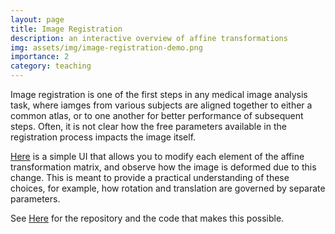 ```yaml
---
layout: page
title: Image Registration
description: an interactive overview of affine transformations
img: assets/img/image-registration-demo.png
importance: 2
category: teaching
---
```


Image registration is one of the first steps in any medical image analysis task, where iamges from various subjects are aligned together to either a common atlas, or to one another for better performance of subsequent steps. Often, it is not clear how the free parameters available in the registration process impacts the image itself. 

[Here](https://github.com/amithjkamath/image-registration) is a simple UI that allows you to modify each element of the affine transformation matrix, and observe how the image is deformed due to this change. This is meant to provide a practical understanding of these choices, for example, how rotation and translation are governed by separate parameters. 

See [Here](https://github.com/amithjkamath/image-registration) for the repository and the code that makes this possible.

